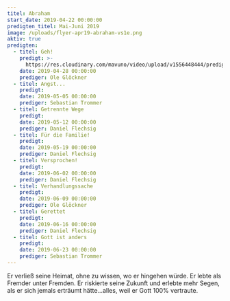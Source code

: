 ```yaml
---
titel: Abraham
start_date: 2019-04-22 00:00:00
predigten_titel: Mai-Juni 2019
image: /uploads/flyer-apr19-abraham-vs1e.png
aktiv: true
predigten:
  - titel: Geh!
    predigt: >-
      https://res.cloudinary.com/mavuno/video/upload/v1556448444/predigten/Abraham/20190428_Predigt_Gloeckner_Abraham_01.mp3
    date: 2019-04-28 00:00:00
    prediger: Ole Glöckner
  - titel: Angst...
    predigt:
    date: 2019-05-05 00:00:00
    prediger: Sebastian Trommer
  - titel: Getrennte Wege
    predigt:
    date: 2019-05-12 00:00:00
    prediger: Daniel Flechsig
  - titel: Für die Familie!
    predigt:
    date: 2019-05-19 00:00:00
    prediger: Daniel Flechsig
  - titel: Versprochen!
    predigt:
    date: 2019-06-02 00:00:00
    prediger: Daniel Flechsig
  - titel: Verhandlungssache
    predigt:
    date: 2019-06-09 00:00:00
    prediger: Ole Glöckner
  - titel: Gerettet
    predigt:
    date: 2019-06-16 00:00:00
    prediger: Daniel Flechsig
  - titel: Gott ist anders
    predigt:
    date: 2019-06-23 00:00:00
    prediger: Sebastian Trommer
---
```


Er verließ seine Heimat, ohne zu wissen, wo er hingehen würde. Er lebte als Fremder unter Fremden. Er riskierte seine Zukunft und erlebte mehr Segen, als er sich jemals erträumt hätte…alles, weil er Gott 100% vertraute.